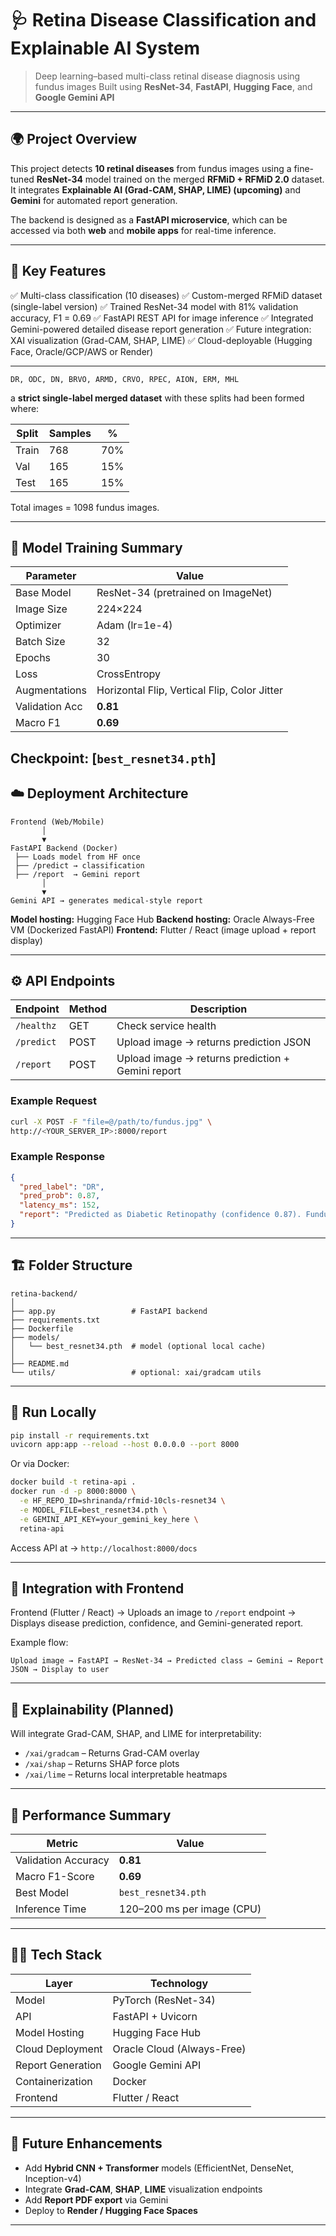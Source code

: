# 🩺 Retina Disease Classification and Explainable AI System

> Deep learning–based multi-class retinal disease diagnosis using fundus images
> Built using **ResNet-34**, **FastAPI**, **Hugging Face**, and **Google Gemini API**

---

## 🌍 Project Overview

This project detects **10 retinal diseases** from fundus images using a fine-tuned **ResNet-34** model trained on the merged **RFMiD + RFMiD 2.0** dataset.
It integrates **Explainable AI (Grad-CAM, SHAP, LIME) (upcoming)** and **Gemini** for automated report generation.

The backend is designed as a **FastAPI microservice**, which can be accessed via both **web** and **mobile apps** for real-time inference.

---

## 🧠 Key Features

✅ Multi-class classification (10 diseases)
✅ Custom-merged RFMiD dataset (single-label version)
✅ Trained ResNet-34 model with 81% validation accuracy, F1 = 0.69
✅ FastAPI REST API for image inference
✅ Integrated Gemini-powered detailed disease report generation
✅ Future integration: XAI visualization (Grad-CAM, SHAP, LIME)
✅ Cloud-deployable (Hugging Face, Oracle/GCP/AWS or Render)

---


```
DR, ODC, DN, BRVO, ARMD, CRVO, RPEC, AION, ERM, MHL
```

a **strict single-label merged dataset** with these splits had been formed where:

| Split | Samples | %   |
| ----- | ------- | --- |
| Train | 768     | 70% |
| Val   | 165     | 15% |
| Test  | 165     | 15% |

Total images = 1098 fundus images.

---

## 🧩 Model Training Summary

| Parameter      | Value                                        |
| -------------- | -------------------------------------------- |
| Base Model     | ResNet-34 (pretrained on ImageNet)           |
| Image Size     | 224×224                                      |
| Optimizer      | Adam (lr=1e-4)                               |
| Batch Size     | 32                                           |
| Epochs         | 30                                           |
| Loss           | CrossEntropy                                 |
| Augmentations  | Horizontal Flip, Vertical Flip, Color Jitter |
| Validation Acc | **0.81**                                     |
| Macro F1       | **0.69**                                     |

**Checkpoint:** [`best_resnet34.pth`]
---

## ☁️ Deployment Architecture

```
Frontend (Web/Mobile)
       │
       ▼
FastAPI Backend (Docker)
 ├── Loads model from HF once
 ├── /predict → classification
 ├── /report  → Gemini report
       │
       ▼
Gemini API → generates medical-style report
```

**Model hosting:** Hugging Face Hub
**Backend hosting:** Oracle Always-Free VM (Dockerized FastAPI)
**Frontend:** Flutter / React (image upload + report display)

---

## ⚙️ API Endpoints

| Endpoint   | Method | Description                                       |
| ---------- | ------ | ------------------------------------------------- |
| `/healthz` | GET    | Check service health                              |
| `/predict` | POST   | Upload image → returns prediction JSON            |
| `/report`  | POST   | Upload image → returns prediction + Gemini report |

### Example Request

```bash
curl -X POST -F "file=@/path/to/fundus.jpg" \
http://<YOUR_SERVER_IP>:8000/report
```

### Example Response

```json
{
  "pred_label": "DR",
  "pred_prob": 0.87,
  "latency_ms": 152,
  "report": "Predicted as Diabetic Retinopathy (confidence 0.87). Fundus shows microaneurysms..."
}
```

---

## 🏗️ Folder Structure

```
retina-backend/
│
├── app.py                 # FastAPI backend
├── requirements.txt
├── Dockerfile
├── models/
│   └── best_resnet34.pth  # model (optional local cache)
│
├── README.md
└── utils/                 # optional: xai/gradcam utils
```

---

## 🚀 Run Locally

```bash
pip install -r requirements.txt
uvicorn app:app --reload --host 0.0.0.0 --port 8000
```

Or via Docker:

```bash
docker build -t retina-api .
docker run -d -p 8000:8000 \
  -e HF_REPO_ID=shrinanda/rfmid-10cls-resnet34 \
  -e MODEL_FILE=best_resnet34.pth \
  -e GEMINI_API_KEY=your_gemini_key_here \
  retina-api
```

Access API at → `http://localhost:8000/docs`

---

## 🧩 Integration with Frontend

Frontend (Flutter / React) →
Uploads an image to `/report` endpoint →
Displays disease prediction, confidence, and Gemini-generated report.

Example flow:

```text
Upload image → FastAPI → ResNet-34 → Predicted class → Gemini → Report JSON → Display to user
```

---

## 🧠 Explainability (Planned)

Will integrate Grad-CAM, SHAP, and LIME for interpretability:

* `/xai/gradcam` – Returns Grad-CAM overlay
* `/xai/shap` – Returns SHAP force plots
* `/xai/lime` – Returns local interpretable heatmaps

---

## 🧮 Performance Summary

| Metric              | Value                      |
| ------------------- | -------------------------- |
| Validation Accuracy | **0.81**                   |
| Macro F1-Score      | **0.69**                   |
| Best Model          | `best_resnet34.pth`        |
| Inference Time      | 120–200 ms per image (CPU) |

---

## 🧑‍💻 Tech Stack

| Layer             | Technology                 |
| ----------------- | -------------------------- |
| Model             | PyTorch (ResNet-34)        |
| API               | FastAPI + Uvicorn          |
| Model Hosting     | Hugging Face Hub           |
| Cloud Deployment  | Oracle Cloud (Always-Free) |
| Report Generation | Google Gemini API          |
| Containerization  | Docker                     |
| Frontend          | Flutter / React            |

---

## 🔮 Future Enhancements

* Add **Hybrid CNN + Transformer** models (EfficientNet, DenseNet, Inception-v4)
* Integrate **Grad-CAM**, **SHAP**, **LIME** visualization endpoints
* Add **Report PDF export** via Gemini
* Deploy to **Render / Hugging Face Spaces**

---


